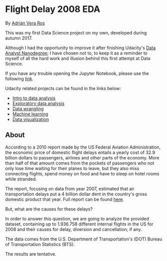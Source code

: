 # Flight Delay 2008 EDA
By [Adrián Vera Ros](https://www.linkedin.com/in/adrianveraros/) 

This was my first Data Science project on my own, developed during autumn 2017. 

Although I had the opportunity to improve it after finishing Udacity's [Data Analyst Nanodegree](https://eu.udacity.com/course/data-analyst-nanodegree--nd002); I have chosen not to, to keep it as a reminder to myself of all the hard work and illusion behind this first attempt at Data Science. 

If you have any trouble opening the Jupyter Notebook, please use the following [link](https://nbviewer.jupyter.org/github/AdrianVeraRos/Flight-Delay-Causes-EDA/blob/master/flight-delay-eda-exploratory-data-analysis.ipynb). 

Udacity related projects can be found in the links below:

* [Intro to data analysis](https://github.com/AdrianVeraRos/Python-Medical-appointments-EDA)
* [Exploratory data analysis](https://github.com/AdrianVeraRos/R-White-wine-EDA)
* [Data wrangling](https://github.com/AdrianVeraRos/OpenStreetMap-Peru-Lima)
* [Machine learning](https://github.com/AdrianVeraRos/Enron-Fraud-Identification)
* [Data visualization](https://public.tableau.com/profile/adrian.vera.ros#!/vizhome/Flightdelaycausesfinal/Story1)


## About
According to a 2010 report made by the US Federal Aviation Administration, the economic price of domestic flight delays entails a yearly cost of 32.9 billion dollars to passengers, airlines and other parts of the economy. More than half of that amount comes from the pockets of passengers who not only lose time waiting for their planes to leave, but they also miss connecting flights, spend money on food and have to sleep on hotel rooms while stranded. 

The report, focusing on data from year 2007, estimated that air transportation delays put a 4 billion dollar dent in the country's gross domestic product that year. Full report can be found [here](http://www.isr.umd.edu/NEXTOR/pubs/TDI_Report_Final_10_18_10_V3.pdf).

But, what are the causes for these delays?

In order to answer this question, we are going to analyze the provided dataset, containing up to 1.936.758 different internal flights in the US for 2008 and their causes for delay, diversion and cancellation; if any. 

The data comes from the U.S. Department of Transportation's (DOT) Bureau of Transportation Statistics (BTS). 

The results are tentative.
